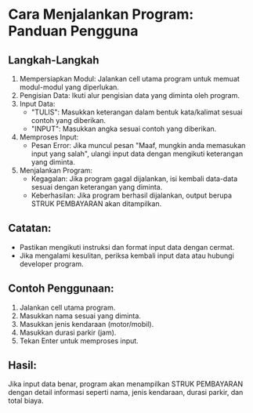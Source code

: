# Cara Menjalankan Program: Panduan Pengguna

## Langkah-Langkah 
1. Mempersiapkan Modul: Jalankan cell utama program untuk memuat modul-modul yang diperlukan.
2. Pengisian Data: Ikuti alur pengisian data yang diminta oleh program.
3. Input Data:
   * "TULIS": Masukkan keterangan dalam bentuk kata/kalimat sesuai contoh yang diberikan.
   * "INPUT": Masukkan angka sesuai contoh yang diberikan.
4. Memproses Input:
   * Pesan Error: Jika muncul pesan "Maaf, mungkin anda memasukan input yang salah", ulangi input data dengan mengikuti keterangan yang diminta.
5. Menjalankan Program:
   * Kegagalan: Jika program gagal dijalankan, isi kembali data-data sesuai dengan keterangan yang diminta.
   * Keberhasilan: Jika program berhasil dijalankan, output berupa STRUK PEMBAYARAN akan ditampilkan.

## Catatan:
   * Pastikan mengikuti instruksi dan format input data dengan cermat.
   * Jika mengalami kesulitan, periksa kembali input data atau hubungi developer program.

## Contoh Penggunaan:
1. Jalankan cell utama program.
2. Masukkan nama sesuai yang diminta.
3. Masukkan jenis kendaraan (motor/mobil).
4. Masukkan durasi parkir (jam).
5. Tekan Enter untuk memproses input.

## Hasil:
Jika input data benar, program akan menampilkan STRUK PEMBAYARAN dengan detail informasi seperti nama, jenis kendaraan, durasi parkir, dan total biaya.
